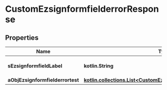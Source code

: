 
# CustomEzsignformfielderrorResponse

## Properties
Name | Type | Description | Notes
------------ | ------------- | ------------- | -------------
**sEzsignformfieldLabel** | **kotlin.String** | The Label for the Ezsignformfield | 
**aObjEzsignformfielderrortest** | [**kotlin.collections.List&lt;CustomEzsignformfielderrortestResponse&gt;**](CustomEzsignformfielderrortestResponse.md) |  | 



